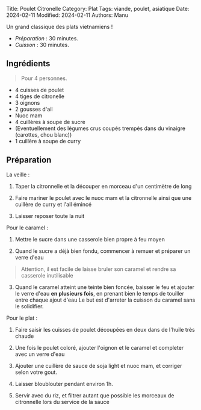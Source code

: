 Title: Poulet Citronelle
Category: Plat
Tags: viande, poulet, asiatique
Date: 2024-02-11
Modified: 2024-02-11
Authors: Manu

Un grand classique des plats vietnamiens !

- *Préparation* : 30 minutes.
- *Cuisson* : 30 minutes.

## Ingrédients
> Pour 4 personnes.

- 4 cuisses de poulet
- 4 tiges de citronelle
- 3 oignons
- 2 gousses d'ail
- Nuoc mam
- 4 cuillères à soupe de sucre
- (Eventuellement des légumes crus coupés trempés dans du vinaigre (carottes, chou blanc))
- 1 cuillère à soupe de curry

## Préparation

  La veille :

   1. Taper la citronnelle et la découper en morceau d'un centimètre de long

   2. Faire mariner le poulet avec le nuoc mam et la citronnelle ainsi que une cuillère de curry et l'ail émincé
   3. Laisser reposer toute la nuit

  Pour le caramel :

   1. Mettre le sucre dans une casserole bien propre à feu moyen

   2. Quand le sucre a déjà bien fondu, commencer à remuer et préparer un verre d'eau

   > Attention, il est facile de laisse bruler son caramel et rendre sa casserole inutilisable

   3. Quand le caramel atteint une teinte bien foncée, baisser le feu et ajouter le verre d'eau **en plusieurs fois**, en prenant bien le temps de touiller entre chaque ajout d'eau
   Le but est d'arreter la cuisson du caramel sans le solidifier.

  Pour le plat :

   1. Faire saisir les cuisses de poulet découpées en deux dans de l'huile très chaude

   2. Une fois le poulet coloré, ajouter l'oignon et le caramel et completer avec un verre d'eau

   3. Ajouter une cuillère de sauce de soja light et nuoc mam, et corriger selon votre gout.

   4. Laisser bloublouter pendant environ 1h.

   5. Servir avec du riz, et filtrer autant que possible les morceaux de citronnelle lors du service de la sauce
